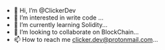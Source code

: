- 👋 Hi, I’m @ClickerDev
- 👀 I’m interested in write code ...
- 🌱 I’m currently learning Solidity...
- 💞️ I’m looking to collaborate on BlockChain...
- 📫 How to reach me  clicker.dev@protonmail.com...

<!---
ClickerDev/ClickerDev is a ✨ special ✨ repository because its `README.md` (this file) appears on your GitHub profile.
You can click the Preview link to take a look at your changes.
--->
